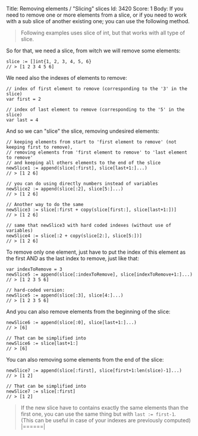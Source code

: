 Title: Removing elements / "Slicing" slices
Id: 3420
Score: 1
Body:
If you need to remove one or more elements from a slice, or if you need to work with a sub slice of another existing one; you can use the following method.

> Following examples uses slice of int, but that works with all type of slice.

So for that, we need a slice, from witch we will remove some elements:

    slice := []int{1, 2, 3, 4, 5, 6} 
    // > [1 2 3 4 5 6]

We need also the indexes of elements to remove:
 
    // index of first element to remove (corresponding to the '3' in the slice)
    var first = 2

    // index of last element to remove (corresponding to the '5' in the slice)
    var last = 4 

And so we can "slice" the slice, removing undesired elements:

    // keeping elements from start to 'first element to remove' (not keeping first to remove), 
    // removing elements from 'first element to remove' to 'last element to remove'
    // and keeping all others elements to the end of the slice
    newSlice1 := append(slice[:first], slice[last+1:]...)
    // > [1 2 6]

    // you can do using directly numbers instead of variables
    newSlice2 := append(slice[:2], slice[5:]...)
    // > [1 2 6]

    // Another way to do the same
    newSlice3 := slice[:first + copy(slice[first:], slice[last+1:])]
    // > [1 2 6]

    // same that newSlice3 with hard coded indexes (without use of variables)
    newSlice4 := slice[:2 + copy(slice[2:], slice[5:])]
    // > [1 2 6]

To remove only one element, just have to put the index of this element as the first AND as the last index to remove, just like that:

    var indexToRemove = 3
    newSlice5 := append(slice[:indexToRemove], slice[indexToRemove+1:]...)
    // > [1 2 3 5 6]

    // hard-coded version:
    newSlice5 := append(slice[:3], slice[4:]...)
    // > [1 2 3 5 6]

And you can also remove elements from the beginning of the slice:

    newSlice6 := append(slice[:0], slice[last+1:]...)
    // > [6]

    // That can be simplified into
    newSlice6 := slice[last+1:]
    // > [6]

You can also removing some elements from the end of the slice:

    newSlice7 := append(slice[:first], slice[first+1:len(slice)-1]...)
    // > [1 2]

    // That can be simplified into
    newSlice7 := slice[:first]
    // > [1 2]

> If the new slice have to contains exactly the same elements than the first one, you can use the same thing but with `last := first-1`.  
(This can be useful in case of your indexes are previously computed)
|======|

